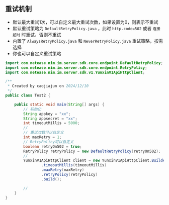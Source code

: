 
## 重试机制

* 默认最大重试1次，可以自定义最大重试次数，如果设置为0，则表示不重试
* 默认重试策略为 `DefaultRetryPolicy.java` ，此时 `http.code=502` 或者 `连接超时` 时重试，否则不重试
* 内置了 `AlwaysRetryPolicy.java` 和 `NeverRetryPolicy.java` 重试策略，按需选择
* 你也可以自定义重试策略

```java
import com.netease.nim.im.server.sdk.core.endpoint.DefaultRetryPolicy;
import com.netease.nim.im.server.sdk.core.endpoint.RetryPolicy;
import com.netease.nim.im.server.sdk.v1.YunxinV1ApiHttpClient;

/**
 * Created by caojiajun on 2024/12/10
 */
public class Test2 {

    public static void main(String[] args) {
        // 初始化
        String appkey = "xx";
        String appsecret = "xx";
        int timeoutMillis = 5000;
        //
        // 重试次数可以自定义
        int maxRetry = 1;
        // RetryPolicy可以自定义
        boolean retryOn502 = true;
        RetryPolicy retryPolicy = new DefaultRetryPolicy(retryOn502);
        //
        YunxinV1ApiHttpClient client = new YunxinV1ApiHttpClient.Builder(appkey, appsecret)
                .timeoutMillis(timeoutMillis)
                .maxRetry(maxRetry)
                .retryPolicy(retryPolicy)
                .build();

        //
    }
}


```
